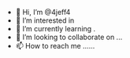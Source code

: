 - 👋 Hi, I’m @4jeff4
- 👀 I’m interested in 
- 🌱 I’m currently learning .
- 💞️ I’m looking to collaborate on ...
- 📫 How to reach me ......

<!---
4jeff4/4jeff4 is a ✨ special ✨ repository because its `README.md` (this file) appears on your GitHub profile.
You can click the Preview link to take a look at your changes.
--->

